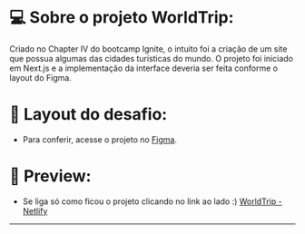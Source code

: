# 💻 Sobre o projeto WorldTrip:
Criado no Chapter IV do bootcamp Ignite, o intuito foi a criação de um site que possua algumas das cidades turísticas do mundo. O projeto foi iniciado em Next.js e a implementação da interface deveria ser feita conforme o layout do Figma.

# 🎨 Layout do desafio:
- Para conferir, acesse o projeto no [Figma](<https://www.figma.com/file/WQV6qUs2kpqRNhu3FDGI4e/Desafio-1-M%C3%B3dulo-4-ReactJS-(Copy)>).

# 🚀 Preview:
- Se liga só como ficou o projeto clicando no link ao lado :)
[WorldTrip - Netlify](https://nostalgic-heisenberg-08a58b.netlify.app/)

---